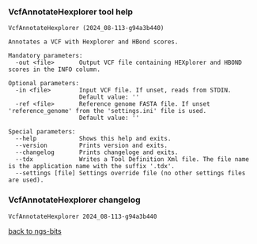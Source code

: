 ### VcfAnnotateHexplorer tool help
	VcfAnnotateHexplorer (2024_08-113-g94a3b440)
	
	Annotates a VCF with Hexplorer and HBond scores.
	
	Mandatory parameters:
	  -out <file>       Output VCF file containing HEXplorer and HBOND scores in the INFO column.
	
	Optional parameters:
	  -in <file>        Input VCF file. If unset, reads from STDIN.
	                    Default value: ''
	  -ref <file>       Reference genome FASTA file. If unset 'reference_genome' from the 'settings.ini' file is used.
	                    Default value: ''
	
	Special parameters:
	  --help            Shows this help and exits.
	  --version         Prints version and exits.
	  --changelog       Prints changeloge and exits.
	  --tdx             Writes a Tool Definition Xml file. The file name is the application name with the suffix '.tdx'.
	  --settings [file] Settings override file (no other settings files are used).
	
### VcfAnnotateHexplorer changelog
	VcfAnnotateHexplorer 2024_08-113-g94a3b440
	
[back to ngs-bits](https://github.com/imgag/ngs-bits)